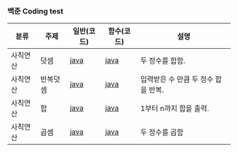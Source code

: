 ### 백준 Coding test

| 분류     | 주제     | 일반(코드)                                      | 함수(코드)                                      | 설명                                |
| -------- | -------- | ----------------------------------------------- | ----------------------------------------------- | ----------------------------------- |
| 사칙연산 | 덧셈     | [java](https://www.acmicpc.net/source/51272669) | [java](https://www.acmicpc.net/source/51272330) | 두 정수를 합함.                     |
| 사칙연산 | 반복덧셈 | [java](https://www.acmicpc.net/source/51299934) | [java](https://www.acmicpc.net/source/51300002) | 입력받은 수 만큼 두 정수 합을 반복. |
| 사칙연산 | 합       | [java](https://www.acmicpc.net/source/51308061) | [java](https://www.acmicpc.net/source/51300002) | 1부터 n까지 합을 출력.              |
| 사칙연산 | 곱셈     | [java](https://www.acmicpc.net/source/52618514) | [java]()                                        | 두 정수를 곱함                      |
